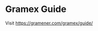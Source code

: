 # Gramex Guide

Visit <https://gramener.com/gramex/guide/>

<!-- See overview/README.md for home page -->
<!-- See _template/markdown.html for sidebar -->
